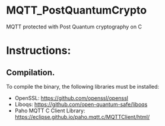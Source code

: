 # MQTT_PostQuantumCrypto
MQTT protected with Post Quantum cryptography on C

# Instructions:

## Compilation.
To compile the binary, the following libraries must be installed:

- OpenSSL: https://github.com/openssl/openssl
- Liboqs: https://github.com/open-quantum-safe/liboqs
- Paho MQTT C Client Library: https://eclipse.github.io/paho.mqtt.c/MQTTClient/html/

